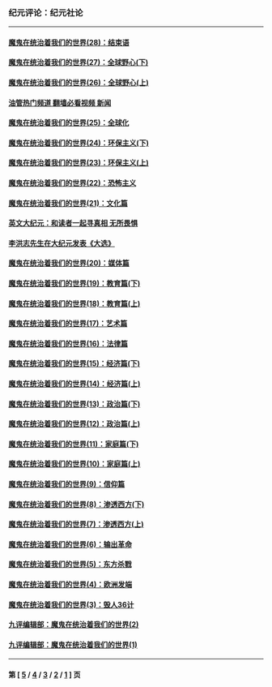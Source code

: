 ### 纪元评论：纪元社论
---
#### [魔鬼在统治着我们的世界(28)：结束语](../../pages/nsc422/n10936246.md?05210330) 
#### [魔鬼在统治着我们的世界(27)：全球野心(下)](../../pages/nsc422/n10928319.md?05210330) 
#### [魔鬼在统治着我们的世界(26)：全球野心(上)](../../pages/nsc422/n10900318.md?05210330) 
#### [油管热门频道 翻墙必看视频 新闻](ok?05210330)
#### [魔鬼在统治着我们的世界(25)：全球化](../../pages/nsc422/n10788205.md?05210330) 
#### [魔鬼在统治着我们的世界(24)：环保主义(下)](../../pages/nsc422/n10695307.md?05210330) 
#### [魔鬼在统治着我们的世界(23)：环保主义(上)](../../pages/nsc422/n10688613.md?05210330) 
#### [魔鬼在统治着我们的世界(22)：恐怖主义](../../pages/nsc422/n10614727.md?05210330) 
#### [魔鬼在统治着我们的世界(21)：文化篇](../../pages/nsc422/n10597706.md?05210330) 
#### [英文大纪元：和读者一起寻真相 无所畏惧](../../pages/nsc422/n12542027.md?05210330) 
#### [李洪志先生在大纪元发表《大选》](../../pages/nsc422/n12534746.md?05210330) 
#### [魔鬼在统治着我们的世界(20)：媒体篇](../../pages/nsc422/n10586579.md?05210330) 
#### [魔鬼在统治着我们的世界(19)：教育篇(下)](../../pages/nsc422/n10564808.md?05210330) 
#### [魔鬼在统治着我们的世界(18)：教育篇(上)](../../pages/nsc422/n10526970.md?05210330) 
#### [魔鬼在统治着我们的世界(17)：艺术篇](../../pages/nsc422/n10499093.md?05210330) 
#### [魔鬼在统治着我们的世界(16)：法律篇](../../pages/nsc422/n10485969.md?05210330) 
#### [魔鬼在统治着我们的世界(15)：经济篇(下)](../../pages/nsc422/n10469975.md?05210330) 
#### [魔鬼在统治着我们的世界(14)：经济篇(上)](../../pages/nsc422/n10457370.md?05210330) 
#### [魔鬼在统治着我们的世界(13)：政治篇(下)](../../pages/nsc422/n10448270.md?05210330) 
#### [魔鬼在统治着我们的世界(12)：政治篇(上)](../../pages/nsc422/n10444576.md?05210330) 
#### [魔鬼在统治着我们的世界(11)：家庭篇(下)](../../pages/nsc422/n10440961.md?05210330) 
#### [魔鬼在统治着我们的世界(10)：家庭篇(上)](../../pages/nsc422/n10435448.md?05210330) 
#### [魔鬼在统治着我们的世界(9)：信仰篇](../../pages/nsc422/n10432159.md?05210330) 
#### [魔鬼在统治着我们的世界(8)：渗透西方(下)](../../pages/nsc422/n10429603.md?05210330) 
#### [魔鬼在统治着我们的世界(7)：渗透西方(上)](../../pages/nsc422/n10426013.md?05210330) 
#### [魔鬼在统治着我们的世界(6)：输出革命](../../pages/nsc422/n10421536.md?05210330) 
#### [魔鬼在统治着我们的世界(5)：东方杀戮](../../pages/nsc422/n10417707.md?05210330) 
#### [魔鬼在统治着我们的世界(4)：欧洲发端](../../pages/nsc422/n10414890.md?05210330) 
#### [魔鬼在统治着我们的世界(3)：毁人36计](../../pages/nsc422/n10411583.md?05210330) 
#### [九评编辑部：魔鬼在统治着我们的世界(2)](../../pages/nsc422/n10410036.md?05210330) 
#### [九评编辑部：魔鬼在统治着我们的世界(1)](../../pages/nsc422/n10406825.md?05210330) 

---
#### 第 [ [5](./5.md?05210330) / [4](./4.md?05210330) / [3](./3.md?05210330) / [2](./2.md?05210330) / [1](./1.md?05210330) ] 页
